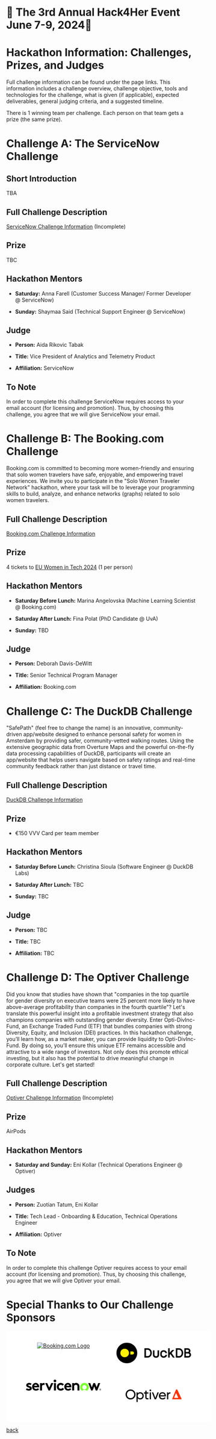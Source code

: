# 🌟 The 3rd Annual Hack4Her Event June 7-9, 2024🌟

# Hackathon Information: Challenges, Prizes, and Judges

Full challenge information can be found under the page links. This information includes a challenge overview, challenge objective, tools and technologies for the challenge, what is given (if applicable), expected deliverables, general judging criteria, and a suggested timeline. 

There is 1 winning team per challenge. Each person on that team gets a prize (the same prize). 



# Challenge A: The ServiceNow Challenge


## Short Introduction

TBA

## Full Challenge Description

[ServiceNow Challenge Information](./challenge_A.html) (Incomplete)


## Prize

TBC


## Hackathon Mentors 

- **Saturday:** Anna Farell (Customer Success Manager/ Former Developer @ ServiceNow)
  
- **Sunday:** Shaymaa Said (Technical Support Engineer @ ServiceNow)


## Judge

- **Person:** Aida Rikovic Tabak

- **Title:** Vice President of Analytics and Telemetry Product

- **Affiliation:** ServiceNow

## To Note

In order to complete this challenge ServiceNow requires access to your email account (for licensing and promotion). Thus, by choosing this challenge, you agree that we will give ServiceNow your email. 


# Challenge B: The Booking.com Challenge

Booking.com is committed to becoming more women-friendly and ensuring that solo women travelers have safe, enjoyable, and empowering travel experiences. We invite you to participate in the "Solo Women Traveler Network" hackathon, where your task will be to leverage your programming skills to build, analyze, and enhance networks (graphs) related to solo women travelers.

## Full Challenge Description

[Booking.com Challenge Information](./challenge_B.html)


## Prize

4 tickets to [EU Women in Tech 2024](https://europeanwomenintech.com/) (1 per person)

## Hackathon Mentors 

- **Saturday Before Lunch:**  Marina Angelovska (Machine Learning Scientist @ Booking.com)
  
- **Saturday After Lunch:** Fina Polat (PhD Candidate @ UvA)

- **Sunday:** TBD


## Judge

- **Person:** Deborah Davis-DeWitt

- **Title:** Senior Technical Program Manager

- **Affiliation:** Booking.com



# Challenge C: The DuckDB Challenge

"SafePath" (feel free to change the name) is an innovative, community-driven app/website designed to enhance personal safety for women in Amsterdam by providing safer, community-vetted walking routes. Using the extensive geographic data from Overture Maps and the powerful on-the-fly data processing capabilities of DuckDB, participants will create an app/website that helps users navigate based on safety ratings and real-time community feedback rather than just distance or travel time.


## Full Challenge Description

[DuckDB Challenge Information](./challenge_C.html)


## Prize

- €150 VVV Card per team member
  

## Hackathon Mentors 

- **Saturday Before Lunch:** Christina Sioula (Software Engineer @ DuckDB Labs)
  
- **Saturday After Lunch:** TBC
  
- **Sunday:** TBC


## Judge

- **Person:** TBC

- **Title:** TBC

- **Affiliation:** TBC


# Challenge D: The Optiver Challenge

Did you know that studies have shown that "companies in the top quartile for gender diversity on executive teams were 25 percent more likely to have above-average profitability than companies in the fourth quartile"? Let's translate this powerful insight into a profitable investment strategy that also champions companies with outstanding gender diversity. Enter Opti-DivInc-Fund, an Exchange Traded Fund (ETF) that bundles companies with strong Diversity, Equity, and Inclusion (DEI) practices. In this hackathon challenge, you’ll learn how, as a market maker, you can provide liquidity to Opti-DivInc-Fund. By doing so, you’ll ensure this unique ETF remains accessible and attractive to a wide range of investors. Not only does this promote ethical investing, but it also has the potential to drive meaningful change in corporate culture. Let's get started!

## Full Challenge Description

[Optiver Challenge Information](./challenge_D.html) (Incomplete)


## Prize

AirPods


## Hackathon Mentors 

- **Saturday and Sunday:** Eni Kollar (Technical Operations Engineer @ Optiver)
  


## Judges

- **Person:**  Zuotian Tatum, Eni Kollar

- **Title:** Tech Lead - Onboarding & Education, Technical Operations Engineer

- **Affiliation:** Optiver

## To Note

In order to complete this challenge Optiver requires access to your email account (for licensing and promotion). Thus, by choosing this challenge, you agree that we will give Optiver your email.


# Special Thanks to Our Challenge Sponsors


<div style="background: white; padding: 20px; display: flex; justify-content: center; flex-wrap: wrap; gap: 20px; text-align: center; width: 100%;">
  <a href="https://www.booking.com/" style="display: inline-block; width: 200px; margin: 10px;">
    <img src="https://upload.wikimedia.org/wikipedia/commons/thumb/b/be/Booking.com_logo.svg/2560px-Booking.com_logo.svg.png" alt="Booking.com Logo" style="width: 100%; height: auto;">
  </a>
   <a href="https://duckdb.org/" style="display: inline-block; width: 200px; margin: 10px;">
    <img src="assets/images/duckdb.svg" alt="duck db" style="width: 100%; height: auto;">
  </a>
  <a href="https://www.servicenow.com/" style="display: inline-block; width: 200px; margin: 10px;">
    <img src="assets/images/SN.jpg" alt="service now" style="width: 100%; height: auto;">
  </a>
  <a href="https://optiver.com/" style="display: inline-block; width: 200px; margin: 10px;">
    <img src="assets/images/op.png" alt="optiverw" style="width: 100%; height: auto;">
  </a>
</div>





[back](./)
